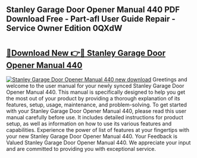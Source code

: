 ## Stanley Garage Door Opener Manual 440 PDF Download Free - Part-afl User Guide Repair - Service Owner Edition 0QXdW

# <h2><a href="http://bc82696.oget.top/?id=Stanley+Garage+Door+Opener+Manual+440">🔗Download New 👉🔴 Stanley Garage Door Opener Manual 440</a></h2>

[![Stanley Garage Door Opener Manual 440 new download](https://i.imgur.com/5g1atiW.png)](http://bc82696.oget.top/?id=Stanley+Garage+Door+Opener+Manual+440)
Greetings and welcome to the user manual for your newly synced Stanley Garage Door Opener Manual 440. This manual is specifically designed to help you get the most out of your product by providing a thorough explanation of its features, setup, usage, maintenance, and problem-solving. To get started with your Stanley Garage Door Opener Manual 440, please read this user manual carefully before use. It includes detailed instructions for product setup, as well as information on how to use its various features and capabilities. Experience the power of list of features at your fingertips with your new Stanley Garage Door Opener Manual 440. Your Feedback is Valued Stanley Garage Door Opener Manual 440. We appreciate your input and are committed to providing you with exceptional service.
